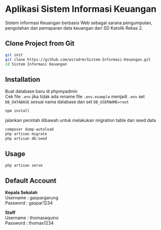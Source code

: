 # Aplikasi Sistem Informasi Keuangan

Sistem informasi Keuangan berbasis Web sebagai sarana pengumpulan, pengolahan dan pemaparan data keuangan dari SD Katolik Rekas 2.

## Clone Project from Git

```bash
git init
git clone https://github.com/wiradrm/Sistem-Informasi-Keuangan.git
cd Sistem Informasi Keuangan
```

## Installation
Buat database baru di phpmyadmin <br>Cek file `.env` jika tidak ada rename file `.env.example` menjadi `.env` set `DB_DATABASE` sesuai nama database dan set `DB_USERNAME=root`

```bash
npm install
```
jalankan perintah dibawah untuk melakukan migration table dan seed data
```bash
composer dump-autoload
php artisan migrate
php artisan db:seed
```

## Usage
```bash
php artisan serve
```

## Default Account

<b>Kepala Sekolah</b> <br>
Username : gaspargarung <br>
Password : gaspar1234

<b>Staff</b> <br>
Username : thomasaquino <br>
Password : thomas1234
